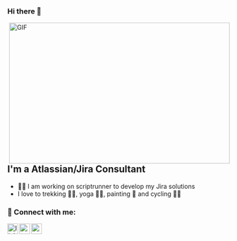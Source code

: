 ### Hi there 👋

<img align="right" alt="GIF" src="https://media.tenor.com/S59bPkT0pqcAAAAC/programming.gif" width="500" height="320" />

## I'm a Atlassian/Jira Consultant
- 👩‍💻 I am working on scriptrunner to develop my Jira solutions
-  I love to trekking 🚶‍♀️, yoga 🧘‍♀️, painting 🎨 and cycling 🚴‍♀️


### 📩 Connect with me:

[<img align="left" alt="linkedin | LinkedIn" width="24px" src="https://raw.githubusercontent.com/peterthehan/peterthehan/master/assets/linkedin.svg" />][linkedin]
[<img align="left" height="24" width="24" src="https://cdn.jsdelivr.net/npm/simple-icons@v4/icons/instagram.svg" />][instagram]
[<img align="left" height="24" width="24" src="https://cdn.jsdelivr.net/npm/simple-icons@v4/icons/gmail.svg" />][gmail]


<br />


[instagram]: https://www.instagram.com/ezgibayindiir
[linkedin]: https://www.linkedin.com/in/ezgi-bay%C4%B1nd%C4%B1r-368a81151/
[gmail]: mailto:ezgibayindiir@gmail.com
<br />
